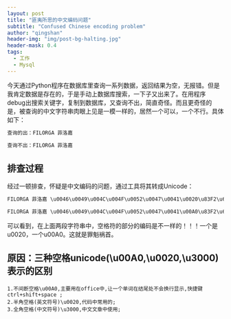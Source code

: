 ```yaml
---
layout: post
title: "匪夷所思的中文编码问题"
subtitle: "Confused Chinese encoding problem"
author: "qingshan"
header-img: "img/post-bg-halting.jpg"
header-mask: 0.4
tags:
  - 工作
  - Mysql
---
```


今天通过Python程序在数据库里查询一系列数据，返回结果为空，无报错。但是我肯定数据是存在的，于是手动上数据库搜索，一下子又出来了。在用程序debug出搜索关键字，复制到数据库，又查询不出，简直奇怪。而且更奇怪的是，被查询的中文字符串肉眼上见是一模一样的，居然一个可以，一个不行。具体如下：

```txt
查询的出：FILORGA 菲洛嘉

查询不出：FILORGA 菲洛嘉
```

## 排查过程
经过一顿排查，怀疑是中文编码的问题，通过工具将其转成Unicode：
```txt
FILORGA 菲洛嘉 \u0046\u0049\u004C\u004F\u0052\u0047\u0041\u0020\u83F2\u6D1B\u5609\u0020

FILORGA 菲洛嘉 \u0046\u0049\u004C\u004F\u0052\u0047\u0041\u00A0\u83F2\u6D1B\u5609\u00A0
```

可以看到，在上面两段字符串中，空格符的部分的编码是不一样的！！！一个是u0020，一个u00A0。这就是罪魁祸首。

## 原因：三种空格unicode(\u00A0,\u0020,\u3000)表示的区别

```
1.不间断空格\u00A0,主要用在office中,让一个单词在结尾处不会换行显示,快捷键ctrl+shift+space ;
2.半角空格(英文符号)\u0020,代码中常用的;
3.全角空格(中文符号)\u3000,中文文章中使用;
```